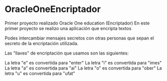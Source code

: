 # OracleOneEncriptador
Primer proyecto realizado Oracle One education (Encriptador)
En este primer proyecto se realizo una aplicación que encripta textos

Podes intercambiar mensajes secretos con otras personas que sepan el secreto de la encriptación utilizada.

Las "llaves" de encriptación que usamos  son las siguientes:

La letra "e" es convertida para "enter"
La letra "i" es convertida para "imes"
La letra "a" es convertida para "ai"
La letra "o" es convertida para "ober"
La letra "u" es convertida para "ufat"
